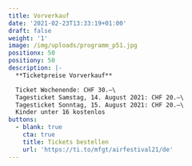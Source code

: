 ```yaml
---
title: Vorverkauf
date: '2021-02-23T13:33:19+01:00'
draft: false
weight: '1'
image: /img/uploads/programm_p51.jpg
positionx: 50
positiony: 50
description: |-
  **Ticketpreise Vorverkauf**

  Ticket Wochenende: CHF 30.–\
  Tagesticket Samstag, 14. August 2021: CHF 20.–\
  Tagesticket Sonntag, 15. August 2021: CHF 20.–\
  Kinder unter 16 kostenlos
buttons:
  - blank: true
    cta: true
    title: Tickets bestellen
    url: 'https://ti.to/mfgt/airfestival21/de'
---
```


